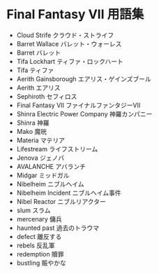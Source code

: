 ﻿# Final Fantasy VII 用語集
 - Cloud Strife クラウド・ストライフ
 - Barret Wallace バレット・ウォーレス
 - Barret バレット
 - Tifa Lockhart ティファ・ロックハート
 - Tifa ティファ
 - Aerith Gainsborough エアリス・ゲインズブール
 - Aerith エアリス
 - Sephiroth セフィロス
 - Final Fantasy VII ファイナルファンタジーVII
 - Shinra Electric Power Company 神羅カンパニー
 - Shinra 神羅
 - Mako 魔晄
 - Materia マテリア
 - Lifestream ライフストリーム
 - Jenova ジェノバ
 - AVALANCHE アバランチ
 - Midgar ミッドガル
 - Nibelheim ニブルヘイム
 - Nibelheim Incident ニブルヘイム事件
 - Nibel Reactor ニブルリアクター
 - slum スラム
 - mercenary 傭兵
 - haunted past 過去のトラウマ
 - defect 離反する
 - rebels 反乱軍
 - redemption 贖罪
 - bustling 賑やかな